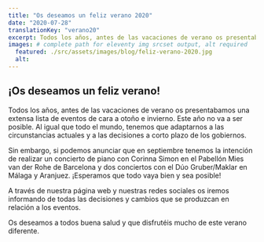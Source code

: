 ```yaml
---
title: "Os deseamos un feliz verano 2020"
date: "2020-07-28"
translationKey: "verano20"
excerpt: Todos los años, antes de las vacaciones de verano os presentabamos una extensa lista de eventos de cara a otoño e invierno. Este año no va a ser posible.
images: # complete path for eleventy img srcset output, alt required
  featured: ./src/assets/images/blog/feliz-verano-2020.jpg
  alt:
---
```


## ¡Os deseamos un feliz verano!

Todos los años, antes de las vacaciones de verano os presentabamos una extensa lista de eventos de cara a otoño e invierno. Este año no va a ser posible. Al igual que todo el mundo, tenemos que adaptarnos a las circunstancias actuales y a las decisiones a corto plazo de los gobiernos.

Sin embargo, si podemos anunciar que en septiembre tenemos la intención de realizar un concierto de piano con Corinna Simon en el Pabellón Mies van der Rohe de Barcelona y dos conciertos con el Dúo Gruber/Maklar en Málaga y Aranjuez. ¡Esperamos que todo vaya bien y sea posible!

A través de nuestra página web y nuestras redes sociales os iremos informando de todas las decisiones y cambios que se produzcan en relación a los eventos.

Os deseamos a todos buena salud y que disfrutéis mucho de este verano diferente.
